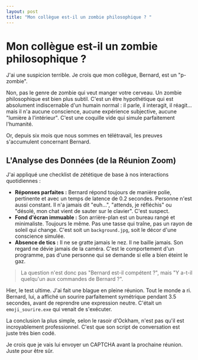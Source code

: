 ```yaml
---
layout: post
title: "Mon collègue est-il un zombie philosophique ? "
---
```


# Mon collègue est-il un zombie philosophique ? 

J'ai une suspicion terrible. Je crois que mon collègue, Bernard, est un "p-zombie".

Non, pas le genre de zombie qui veut manger votre cerveau. Un zombie philosophique est bien plus subtil. C'est un être hypothétique qui est absolument indiscernable d'un humain normal : il parle, il interagit, il réagit... mais il n'a aucune conscience, aucune expérience subjective, aucune "lumière à l'intérieur". C'est une coquille vide qui simule parfaitement l'humanité.

Or, depuis six mois que nous sommes en télétravail, les preuves s'accumulent concernant Bernard.

## L'Analyse des Données (de la Réunion Zoom)

J'ai appliqué une checklist de zététique de base à nos interactions quotidiennes :

* **Réponses parfaites :** Bernard répond toujours de manière polie, pertinente et avec un temps de latence de 0.2 secondes. Personne n'est aussi constant. Il n'a jamais dit "euh...", "attends, je réfléchis" ou "désolé, mon chat vient de sauter sur le clavier". C'est suspect.
* **Fond d'écran immuable :** Son arrière-plan est un bureau rangé et minimaliste. Toujours le même. Pas une tasse qui traîne, pas un rayon de soleil qui change. C'est soit un `background.jpg`, soit le décor d'une conscience simulée.
* **Absence de tics :** Il ne se gratte jamais le nez. Il ne baille jamais. Son regard ne dévie jamais de la caméra. C'est le comportement d'un programme, pas d'une personne qui se demande si elle a bien éteint le gaz.

> La question n'est donc pas "Bernard est-il compétent ?", mais "Y a-t-il quelqu'un aux commandes de Bernard ?".

Hier, le test ultime. J'ai fait une blague en pleine réunion. Tout le monde a ri. Bernard, lui, a affiché un sourire parfaitement symétrique pendant 3.5 secondes, avant de reprendre une expression neutre. C'était un `emoji_sourire.exe` qui venait de s'exécuter.

La conclusion la plus simple, selon le rasoir d'Ockham, n'est pas qu'il est incroyablement professionnel. C'est que son script de conversation est juste très bien codé.

Je crois que je vais lui envoyer un CAPTCHA avant la prochaine réunion. Juste pour être sûr.
